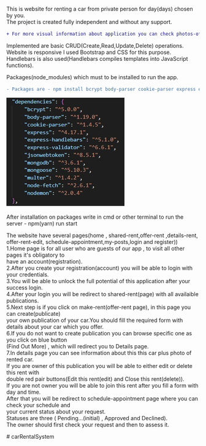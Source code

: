 
This is website for renting a car from private person for day(days) chosen by you.</br>
The project is created fully independent and without any support.</br>
```diff
+ For more visual information about application you can check photos-of-the-project folder
```
Implemented are basic CRUD(Create,Read,Update,Delete) operations.</br>
Website is responsive I used Bootstrap and CSS for this purpose.</br>
Handlebars is also used(Handlebars compiles templates into JavaScript functions).</br>

Packages(node_modules) which must to be installed to run the app.</br>
```diff
- Packages are - npm install bcrypt body-parser cookie-parser express express-handlebars express-validator jsonwebtoken mongoose mongodb nodemon
```
![alt text](./photos-of-the-project/Dependencies.jpg) </br></br>
After installation on packages write in cmd or other terminal to run the server - npm(yarn) run start </br>

The website have several pages(home , shared-rent,offer-rent ,details-rent,</br>offer-rent-edit, schedule-appointment,my-posts,login and register))</br>
1.Home page is for all user who are guests of our app , to visit all other pages it's obligatory to </br>have an account(registration).</br>
2.After you create your registration(account) you will be able to login with your credentials.</br>
3.You will be able to unlock the full potential of this application after your success login.</br>
4.After your login you will be redirect to shared-rent(page) with all availaible publications.</br>
5.Next step is if you click on make-rent(offer-rent page), in this page you can create(publicate) </br>your own publication of your car.You should fill the required form with details about your car
which you offer.</br>
6.If you do not want to create publication you can browse specific one as you click on blue button</br>(Find Out More) , which will redirect you to Details page.</br>
7.In details page you can see information about this this car plus photo of rented car.</br>
If you are owner of this publication you will be able to either edit or delete this rent with </br>double red pair buttons(Edit this rent(edit) and Close this rent(delete)).</br>
If you are not owner you will be able to join this rent after you fill a form with day and time.</br>
After that you will be redirect to schedule-appointment page where you can check your schedule and</br> your current status about your request.</br>
Statuses are three ( Pending...(initial) , Approved and Declined).</br>The owner should first check your request and then to assess it.

#   c a r R e n t a l S y s t e m 
 
 